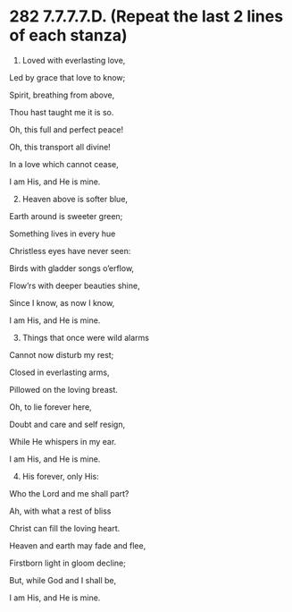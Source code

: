 # 282 7.7.7.7.D. (Repeat the last 2 lines of each stanza)

1.  Loved with everlasting love,

Led by grace that love to know;

Spirit, breathing from above,

Thou hast taught me it is so.

Oh, this full and perfect peace!

Oh, this transport all divine!

In a love which cannot cease,

I am His, and He is mine.

2.  Heaven above is softer blue,

Earth around is sweeter green;

Something lives in every hue

Christless eyes have never seen:

Birds with gladder songs o’erflow,

Flow’rs with deeper beauties shine,

Since I know, as now I know,

I am His, and He is mine.

3.  Things that once were wild alarms

Cannot now disturb my rest;

Closed in everlasting arms,

Pillowed on the loving breast.

Oh, to lie forever here,

Doubt and care and self resign,

While He whispers in my ear.

I am His, and He is mine.

4.  His forever, only His:

Who the Lord and me shall part?

Ah, with what a rest of bliss

Christ can fill the loving heart.

Heaven and earth may fade and flee,

Firstborn light in gloom decline;

But, while God and I shall be,

I am His, and He is mine.

